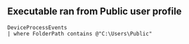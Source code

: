 ## Executable ran from Public user profile
 
```Kusto
DeviceProcessEvents 
| where FolderPath contains @"C:\Users\Public"
```

